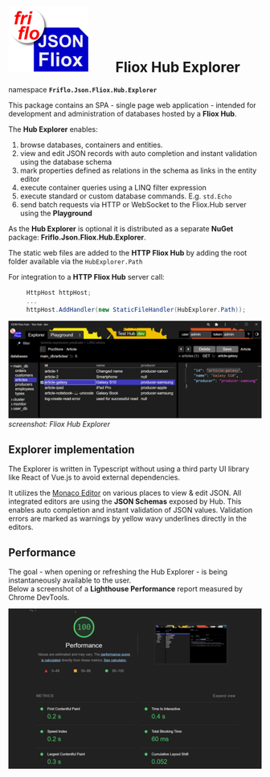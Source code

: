 

# ![logo](../../docs/images/Json-Fliox.svg)        **Fliox Hub Explorer**



namespace **`Friflo.Json.Fliox.Hub.Explorer`**

This package contains an SPA - single page web application - intended for development
and administration of databases hosted by a **Fliox Hub**.

The **Hub Explorer** enables:

1. browse databases, containers and entities.
2. view and edit JSON records with auto completion and instant validation using the database schema
3. mark properties defined as relations in the schema as links in the entity editor
4. execute container queries using a LINQ filter expression
5. execute standard or custom database commands. E.g. `std.Echo`
6. send batch requests via HTTP or WebSocket to the Fliox.Hub server using the **Playground**

As the **Hub Explorer** is optional it is distributed as a separate
**NuGet** package: **Friflo.Json.Fliox.Hub.Explorer**.

The static web files are added to the **HTTP Fliox Hub** by adding the root folder
available via the `HubExplorer.Path`

For integration to a **HTTP Fliox Hub** server call:

```csharp
     HttpHost httpHost;
     ...
     httpHost.AddHandler(new StaticFileHandler(HubExplorer.Path));
```

![Fliox Hub Explorer - screenshot](../../docs/images/Fliox-Hub-Explorer.png)
*screenshot: Fliox Hub Explorer*

## Explorer implementation

The Explorer is written in Typescript without using a third party UI library like React of Vue.js to avoid external dependencies.

It utilizes the [Monaco Editor](https://microsoft.github.io/monaco-editor/) on various places to view & edit JSON.
All integrated editors are using the **JSON Schemas** exposed by Hub.
This enables auto completion and instant validation of JSON values.
Validation errors are marked as warnings by yellow wavy underlines directly in the editors.

## Performance

The goal - when opening or refreshing the Hub Explorer - is being instantaneously available to the user.  
Below a screenshot of a **Lighthouse Performance** report measured by Chrome DevTools.

![Hub Explorer - Lighthouse Performance](../../docs/images/Hub-Explorer-Lighthouse.png)
